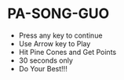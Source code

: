 # PA-SONG-GUO
- Press any key to continue
- Use Arrow key to Play
- Hit Pine Cones and Get Points
- 30 seconds only
- Do Your Best!!!
